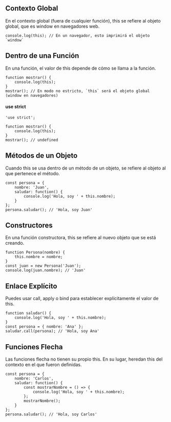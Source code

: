 ## Contexto Global 
En el contexto global (fuera de cualquier función), this se refiere al objeto global, que es window en navegadores web.

    console.log(this); // En un navegador, esto imprimirá el objeto `window`


## Dentro de una Función
En una función, el valor de this depende de cómo se llama a la función.

    function mostrar() {
        console.log(this);
    }
    mostrar(); // En modo no estricto, `this` será el objeto global (window en navegadores)

#### use strict
    'use strict';
    
    function mostrar() {
        console.log(this);
    }
    mostrar(); // undefined

## Métodos de un Objeto 
Cuando this se usa dentro de un método de un objeto, se refiere al objeto al que pertenece el método.

    const persona = {
        nombre: 'Juan',
        saludar: function() {
            console.log('Hola, soy ' + this.nombre);
        }
    };
    persona.saludar(); // 'Hola, soy Juan'
    
## Constructores 
En una función constructora, this se refiere al nuevo objeto que se está creando.

    function Persona(nombre) {
        this.nombre = nombre;
    }
    const juan = new Persona('Juan');
    console.log(juan.nombre); // 'Juan'

## Enlace Explícito 
Puedes usar call, apply o bind para establecer explícitamente el valor de this.

    function saludar() {
        console.log('Hola, soy ' + this.nombre);
    }
    const persona = { nombre: 'Ana' };
    saludar.call(persona); // 'Hola, soy Ana'

## Funciones Flecha
Las funciones flecha no tienen su propio this. En su lugar, heredan this del contexto en el que fueron definidas.

    const persona = {
        nombre: 'Carlos',
        saludar: function() {
            const mostrarNombre = () => {
                console.log('Hola, soy ' + this.nombre);
            };
            mostrarNombre();
        }
    };
    persona.saludar(); // 'Hola, soy Carlos'
